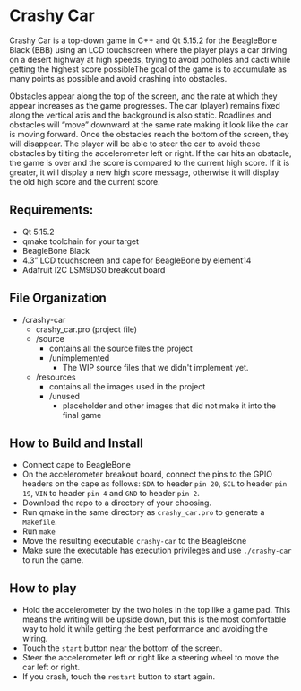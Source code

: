 # Crashy Car
Crashy Car is a top-down game in C++ and Qt 5.15.2 for the BeagleBone Black (BBB) using an LCD touchscreen where the player plays a car driving on a desert highway at high speeds, trying to avoid potholes and cacti while getting the highest score possibleThe goal of the game is to accumulate as many points as possible and avoid crashing into obstacles. 

Obstacles appear along the top of the screen, and the rate at which they appear increases as the game progresses. The car (player) remains fixed along the vertical axis and the background is also static. Roadlines and obstacles will “move” downward at the same rate making it look like the car is moving forward. Once the obstacles reach the bottom of the screen, they will disappear. The player will be able to steer the car to avoid these obstacles by tilting the accelerometer left or right. If the car hits an obstacle, the game is over and the score is compared to the current high score. If it is greater, it will display a new high score message, otherwise it will display the old high score and the current score.

## Requirements:
- Qt 5.15.2
- qmake toolchain for your target
- BeagleBone Black
- 4.3” LCD touchscreen and cape for BeagleBone by element14
- Adafruit I2C LSM9DS0 breakout board

## File Organization
- /crashy-car
  - crashy_car.pro (project file)
  - /source
    - contains all the source files the project
    - /unimplemented
      - The WIP source files that we didn't implement yet.
  - /resources
    - contains all the images used in the project
    - /unused
      - placeholder and other images that did not make it into the final game
  

## How to Build and Install
- Connect cape to BeagleBone
- On the accelerometer breakout board, connect the pins to the GPIO headers on the cape as follows: `SDA` to header `pin 20`, `SCL` to header `pin 19`, `VIN` to header `pin 4` and `GND` to header `pin 2`.
- Download the repo to a directory of your choosing. 
- Run qmake in the same directory as `crashy_car.pro` to generate a `Makefile`.
- Run `make`
- Move the resulting executable `crashy-car` to the BeagleBone
- Make sure the executable has execution privileges and use `./crashy-car` to run the game.

## How to play
- Hold the accelerometer by the two holes in the top like a game pad. This means the writing will be upside down, but this is the most comfortable way to hold it while getting the best performance and avoiding the wiring.
- Touch the `start` button near the bottom of the screen.
- Steer the accelerometer left or right like a steering wheel to move the car left or right.
- If you crash, touch the `restart` button to start again.
